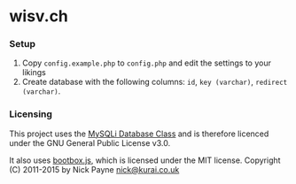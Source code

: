 # wisv.ch
### Setup
1. Copy `config.example.php` to `config.php` and edit the settings to your likings
2. Create database with the following columns: `id`, `key (varchar)`, `redirect (varchar)`. 

### Licensing
This project uses the [MySQLi Database Class](https://github.com/joshcam/PHP-MySQLi-Database-Class) and is therefore licenced under the GNU General Public License v3.0. 

It also uses [bootbox.js](http://bootboxjs.com), which is licensed under the MIT license. Copyright (C) 2011-2015 by Nick Payne <nick@kurai.co.uk>